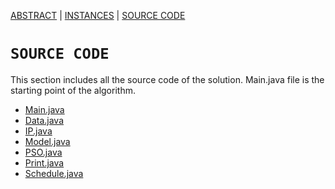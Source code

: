 [ABSTRACT](/README.md) | [INSTANCES](/Instances/Readme.md)  | [SOURCE CODE](/SourceCode/ReadMe.md)

`SOURCE CODE`
====================

This section includes all the source code of the solution. Main.java file is the starting point of the algorithm.

- [Main.java](/SourceCode/Main.java)
- [Data.java](/SourceCode/Data.java)
- [IP.java](/SourceCode/IP.java)
- [Model.java](/SourceCode/Model.java)
- [PSO.java](/SourceCode/PSO.java)
- [Print.java](/SourceCode/Print.java)
- [Schedule.java](/SourceCode/Schedule.java)
